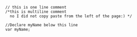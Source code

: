```Comment Your JavaScript Code
// this is one line comment
/*this is multiline comment
  no I did not copy paste from the left of the page:) */
  ```
  
  
```Declare JavaScript Variables
//Declare myName below this line
var myName;
```
